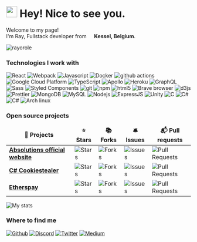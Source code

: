 <h1><img src="https://emojis.slackmojis.com/emojis/images/1531849430/4246/blob-sunglasses.gif?1531849430" width="30"/> Hey! Nice to see you.</h1>


<p>Welcome to my page! </br> I'm Ray, Fullstack developer from <img src="https://cdn-icons-png.flaticon.com/512/197/197583.png" width="13"/> <b>Kessel, Belgium</b>.</p>
<p><img src="https://komarev.com/ghpvc/?username=rayorole&label=Profile%20views&color=0e75b6&style=flat"
    alt="rayorole" /> 
  </p>
<h3>Technologies I work with</h3>
<p>
  <img alt="React" src="https://img.shields.io/badge/-React-45b8d8?style=for-the-badge&logo=react&logoColor=white" />
  <img alt="Webpack" src="https://img.shields.io/badge/-Webpack-8DD6F9?style=for-the-badge&logo=webpack&logoColor=white" /> 
  <img alt="Javascript" src="https://img.shields.io/badge/JavaScript-323330?style=for-the-badge&logo=javascript&logoColor=F7DF1E" /> 
  <img alt="Docker" src="https://img.shields.io/badge/-Docker-46a2f1?style=for-the-badge&logo=docker&logoColor=white" />
  <img alt="github actions" src="https://img.shields.io/badge/-Github_Actions-2088FF?style=for-the-badge&logo=github-actions&logoColor=white" />
  <img alt="Google Cloud Platform" src="https://img.shields.io/badge/-Google_Cloud_Platform-1a73e8?style=for-the-badge&logo=google-cloud&logoColor=white" />
  <img alt="TypeScript" src="https://img.shields.io/badge/-TypeScript-007ACC?style=for-the-badge&logo=typescript&logoColor=white" />
  <img alt="Apollo" src="https://img.shields.io/badge/-Apollo%20GraphQL-311C87?style=for-the-badge&logo=apollo-graphql&logoColor=white" />
  <img alt="Heroku" src="https://img.shields.io/badge/-Heroku-430098?style=for-the-badge&logo=heroku&logoColor=white" />
  <img alt="GraphQL" src="https://img.shields.io/badge/-GraphQL-E10098?style=for-the-badge&logo=graphql&logoColor=white" />
  <img alt="Sass" src="https://img.shields.io/badge/-Sass-CC6699?style=for-the-badge&logo=sass&logoColor=white" />
  <img alt="Styled Components" src="https://img.shields.io/badge/-Styled_Components-db7092?style=for-the-badge&logo=styled-components&logoColor=white" />
  <img alt="git" src="https://img.shields.io/badge/-Git-F05032?style=for-the-badge&logo=git&logoColor=white" />
  <img alt="npm" src="https://img.shields.io/badge/-NPM-CB3837?style=for-the-badge&logo=npm&logoColor=white" />
  <img alt="html5" src="https://img.shields.io/badge/-HTML5-E34F26?style=for-the-badge&logo=html5&logoColor=white" />
  <img alt="Brave browser" src="https://img.shields.io/badge/-Brave_Browser-FB542B?style=for-the-badge&logo=brave&logoColor=white" />
  <img alt="d3js" src="https://img.shields.io/badge/-D3.js-F9A03C?style=for-the-badge&logo=d3.js&logoColor=white" />
  <img alt="Prettier" src="https://img.shields.io/badge/-Prettier-F7B93E?style=for-the-badge&logo=prettier&logoColor=white" />
  <img alt="MongoDB" src="https://img.shields.io/badge/-MongoDB-13aa52?style=for-the-badge&logo=mongodb&logoColor=white" />
  <img alt="MySQL" src="https://img.shields.io/badge/MySQL-00000F?style=for-the-badge&logo=mysql&logoColor=white" />
  <img alt="Nodejs" src="https://img.shields.io/badge/-Nodejs-43853d?style=for-the-badge&logo=Node.js&logoColor=white" />
  <img alt="ExpressJS" src="https://img.shields.io/badge/Express.js-404D59?style=for-the-badge" />
  <img alt="Unity" src="https://img.shields.io/badge/Unity-100000?style=for-the-badge&logo=unity&logoColor=white" />
  <img alt="C" src="https://img.shields.io/badge/C-00599C?style=for-the-badge&logo=c&logoColor=white" />
  <img alt="C#"src="https://img.shields.io/badge/C%23-239120?style=for-the-badge&logo=c-sharp&logoColor=white"/>
  <img alt="C#"src="https://img.shields.io/badge/PHP-777BB4?style=for-the-badge&logo=php&logoColor=white"/>
  <img alt="Arch linux" src="https://img.shields.io/badge/Arch_Linux-1793D1?style=for-the-badge&logo=arch-linux&logoColor=white" />
</p>
<h3>Open source projects</h3>
<table>
  <thead align="center">
    <tr border: none;>
      <td><b>🎁 Projects</b></td>
      <td><b>⭐ Stars</b></td>
      <td><b>📚 Forks</b></td>
      <td><b>🛎 Issues</b></td>
      <td><b>📬 Pull requests</b></td>
    </tr>
  </thead>
  <tbody>
    <tr>
      <td><a href="https://github.com/rayorole/absolutions"><b>Absolutions official website</b></a></td>
      <td><img alt="Stars" src="https://img.shields.io/github/stars/rayorole/absolutions?style=for-the-badge&labelColor=343b41"/></td>
      <td><img alt="Forks" src="https://img.shields.io/github/forks/rayorole/absolutions?style=for-the-badge&labelColor=343b41"/></td>
      <td><img alt="Issues" src="https://img.shields.io/github/issues/rayorole/absolutions?style=for-the-badge&labelColor=343b41"/></td>
      <td><img alt="Pull Requests" src="https://img.shields.io/github/issues-pr/rayorole/absolutions?style=for-the-badge&labelColor=343b41"/></td>
    </tr>
	  <tr>
      <td><a href="https://github.com/rayorole/cookiestealer"><b>C# Cookiestealer</b></a></td>
      <td><img alt="Stars" src="https://img.shields.io/github/stars/rayorole/cookiestealer?style=for-the-badge&labelColor=343b41"/></td>
      <td><img alt="Forks" src="https://img.shields.io/github/forks/rayorole/cookiestealer?style=for-the-badge&labelColor=343b41"/></td>
      <td><img alt="Issues" src="https://img.shields.io/github/issues/rayorole/cookiestealer?style=for-the-badge&labelColor=343b41"/></td>
      <td><img alt="Pull Requests" src="https://img.shields.io/github/issues-pr/rayorole/cookiestealer?style=for-the-badge&labelColor=343b41"/></td>
    </tr>
    <tr>
      <td><a href="https://github.com/etherspay"><b>Etherspay</b></a></td>
      <td><img alt="Stars" src="https://img.shields.io/github/stars/etherspay/etherspay-token?style=for-the-badge&labelColor=343b41"/></td>
      <td><img alt="Forks" src="https://img.shields.io/github/forks/etherspay/etherspay-token?style=for-the-badge&labelColor=343b41"/></td>
      <td><img alt="Issues" src="https://img.shields.io/github/issues/etherspay/etherspay-token?style=for-the-badge&labelColor=343b41"/></td>
      <td><img alt="Pull Requests" src="https://img.shields.io/github/issues-pr/etherspay/etherspay-token?style=for-the-badge&labelColor=343b41"/></td>
    </tr>
  </tbody>
</table>

<img src="https://github-readme-stats.vercel.app/api?username=rayorole&theme=tokyonight" alt="My stats"/>

<h3>Where to find me</h3>
<p><a href="https://github.com/rayorole" target="_blank"><img alt="Github" src="https://img.shields.io/badge/GitHub-%2312100E.svg?&style=for-the-badge&logo=Github&logoColor=white" /></a> <a href="rayorole#1410" target="_blank"><img alt="Discord" src="https://img.shields.io/badge/Discord-7289DA?style=for-the-badge&logo=discord&logoColor=white" /></a> <a href="https://twitter.com/rayorole" target="_blank"><img alt="Twitter" src="https://img.shields.io/badge/twitter-%231DA1F2.svg?&style=for-the-badge&logo=twitter&logoColor=white" /></a>  <a href="https://medium.com/rayorole" target="_blank"><img alt="Medium" src="https://img.shields.io/badge/medium-%2312100E.svg?&style=for-the-badge&logo=medium&logoColor=white" /></a>
</p>
